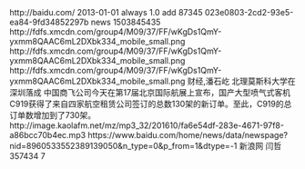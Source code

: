 <?xml version="1.0" encoding="UTF-8"?>
<urlset>
    <url>
        <loc>http://baidu.com/</loc>
        <lastmod>2013-01-01</lastmod>        
        <changefreq>always</changefreq>        
        <priority>1.0</priority>        
        <data>        
            <display>            
                <action>add</action>                
                <source_id>87345</source_id>                
                <source_name>023e0803-2cd2-93e5-ea84-9fd34852297b</source_name>                
                <source_type>news</source_type>                
                <update_time>1503845435</update_time>                
                <cover_url_small>http://fdfs.xmcdn.com/group4/M09/37/FF/wKgDs1QmY-yxmm8QAAC6mL2DXbk334_mobile_small.png</cover_url_small>                
                <cover_url_middle>http://fdfs.xmcdn.com/group4/M09/37/FF/wKgDs1QmY-yxmm8QAAC6mL2DXbk334_mobile_small.png</cover_url_middle>                
                <cover_url_large>http://fdfs.xmcdn.com/group4/M09/37/FF/wKgDs1QmY-yxmm8QAAC6mL2DXbk334_mobile_small.png</cover_url_large>                
                <tags>财经,潘石屹</tags>                
                <title>北理莫斯科大学在深圳落成</title>                
                <abstract>北理莫斯科大学在深圳落成</abstract>                
                <content>中国商飞公司今天在第17届北京国际航展上宣布，国产大型喷气式客机C919获得了来自四家航空租赁公司签订的总数130架的新订单。至此，C919的总订单数增加到了730架。</content>                
                <play_url>http://image.kaolafm.net/mz/mp3_32/201610/fa6e54df-283e-4671-97f8-a86bcc70b4ec.mp3</play_url>                
                <url>https://www.baidu.com/home/news/data/newspage?nid=8960533552389139050&amp;n_type=0&amp;p_from=1&amp;dtype=-1</url>                
                <source>新浪网</source>               
                <editor>闫哲</editor>                
                <play_count>357434</play_count>               
                <hot>7</hot>                
            </display>
        </data>
    </url>
</urlset>

